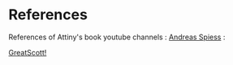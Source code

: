 # References
References of Attiny's book
youtube channels :
[Andreas Spiess](https://www.youtube.com/@AndreasSpiess) :

[GreatScott!](https://www.youtube.com/@greatscottlab)
